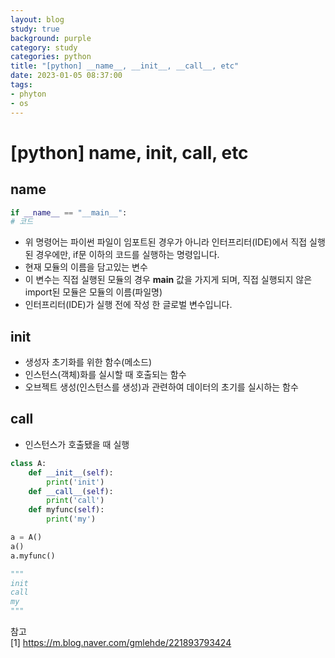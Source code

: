 ```yaml
---
layout: blog
study: true
background: purple
category: study
categories: python
title: "[python] __name__, __init__, __call__, etc"
date: 2023-01-05 08:37:00
tags:
- phyton
- os
---
```

# [python] __name__, __init__, __call__, etc
 
 ## __name__

 ```python
if __name__ == "__main__":
# 코드    
 ```

- 위 명령어는 파이썬 파일이 임포트된 경우가 아니라 인터프리터(IDE)에서 직접 실행된 경우에만, if문 이하의 코드를 실행하는 명령입니다. 
- 현재 모듈의 이름을 담고있는 변수
- 이 변수는 직접 실행된 모듈의 경우 __main__ 값을 가지게 되며, 직접 실행되지 않은 import된 모듈은 모듈의 이름(파일명)
- 인터프리터(IDE)가 실행 전에 작성 한 글로벌 변수입니다.

## __init__

- 생성자 초기화를 위한 함수(메소드)
- 인스턴스(객체)화를 실시할 때 호출되는 함수
- 오브젝트 생성(인스턴스를 생성)과 관련하여 데이터의 초기를 실시하는 함수

## __call__
- 인스턴스가 호출됐을 때 실행

```python
class A:
    def __init__(self):
        print('init')
    def __call__(self):
        print('call')
    def myfunc(self):
        print('my')

a = A()
a()
a.myfunc()

"""
init
call
my
"""
```




참고  
[1] https://m.blog.naver.com/gmlehde/221893793424
